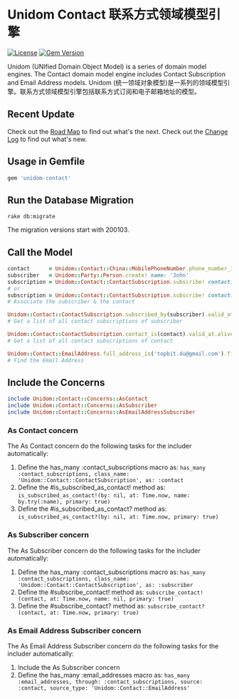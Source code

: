 # Unidom Contact 联系方式领域模型引擎

[![License](https://img.shields.io/badge/license-MIT-green.svg)](http://opensource.org/licenses/MIT)
[![Gem Version](https://badge.fury.io/rb/unidom-contact.svg)](https://badge.fury.io/rb/unidom-contact)

Unidom (UNIfied Domain Object Model) is a series of domain model engines. The Contact domain model engine includes Contact Subscription and Email Address models.
Unidom (统一领域对象模型)是一系列的领域模型引擎。联系方式领域模型引擎包括联系方式订阅和电子邮箱地址的模型。

## Recent Update
Check out the [Road Map](ROADMAP.md) to find out what's the next.
Check out the [Change Log](CHANGELOG.md) to find out what's new.

## Usage in Gemfile
```ruby
gem 'unidom-contact'
```

## Run the Database Migration
```shell
rake db:migrate
```
The migration versions start with 200103.

## Call the Model
```ruby
contact      = Unidom::Contact::China::MobilePhoneNumber.phone_number_is('13912345678').valid_at.alive.first_or_create!
subscriber   = Unidom::Party::Person.create! name: 'John'
subscription = Unidom::Contact::ContactSubscription.subscribe! contact: contact, subscriber: subscriber, name: 'John Mobile', primary: true, grade: 0, priority: 0, opened_at: Time.now
# or
subscription = Unidom::Contact::ContactSubscription.subscribe! contact: contact, subscriber: subscriber
# Associate the subscriber & the contact

Unidom::Contact::ContactSubscription.subscribed_by(subscriber).valid_at.alive
# Get a list of all contact subscriptions of subscriber

Unidom::Contact::ContactSubscription.contact_is(contact).valid_at.alive
# Get a list of all contact subscriptions of contact

Unidom::Contact::EmailAddress.full_address_is('topbit.du@gmail.com').first
# Find the Email Address

```

## Include the Concerns
```ruby
include Unidom::Contact::Concerns::AsContact
include Unidom::Contact::Concerns::AsSubscriber
include Unidom::Contact::Concerns::AsEmailAddressSubscriber
```

### As Contact concern
The As Contact concern do the following tasks for the includer automatically:  
1. Define the has_many :contact_subscriptions macro as: ``has_many :contact_subscriptions, class_name: 'Unidom::Contact::ContactSubscription', as: :contact``
2. Define the #is_subscribed_as_contact! method as: ``is_subscribed_as_contact!(by: nil, at: Time.now, name: by.try(:name), primary: true)``
3. Define the #is_subscribed_as_contact? method as: ``is_subscribed_as_contact?(by: nil, at: Time.now, primary: true)``

### As Subscriber concern
The As Subscriber concern do the following tasks for the includer automatically:  
1. Define the has_many :contact_subscriptions macro as: ``has_many :contact_subscriptions, class_name: 'Unidom::Contact::ContactSubscription', as: :subscriber``
2. Define the #subscribe_contact! method as: ``subscribe_contact!(contact, at: Time.now, name: nil, primary: true)``
3. Define the #subscribe_contact? method as: ``subscribe_contact?(contact, at: Time.now, primary: true)``

### As Email Address Subscriber concern
The As Email Address Subscriber concern do the following tasks for the includer automatically:  
1. Include the As Subscriber concern
2. Define the has_many :email_addresses macro as: ``has_many :email_addresses, through: :contact_subscriptions, source: :contact, source_type: 'Unidom::Contact::EmailAddress'``
